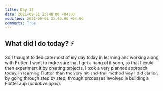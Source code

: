```yaml
---
title: Day 18
date: 2021-09-01 23:40:00 +04:00
modified: 2021-09-01 23:40:00 +04:00
comments: True
---
```


## What did I do today? ⚡️

So I thought to dedicate most of my day today in learning and working along with Flutter. I want to make sure that I get a hang of it soon, so that I could then experiment it by creating projects. I took a very planned approach today, in learning Flutter, than the very hit-and-trail method way I did earlier, by going through step by step, through processes involved in building a Flutter app (*or native apps*). 